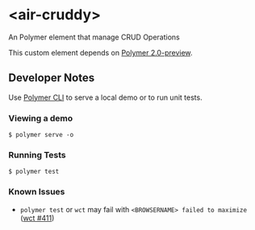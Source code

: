 # \<air-cruddy\>

An Polymer element that manage CRUD Operations

This custom element depends on [Polymer 2.0-preview](https://github.com/polymer/polymer/tree/2.0-preview).

## Developer Notes

Use [Polymer CLI](https://www.npmjs.com/package/polymer-cli) to serve a local demo or to run unit tests.

### Viewing a demo

```
$ polymer serve -o
```

### Running Tests

```
$ polymer test
```

### Known Issues

 * `polymer test` or `wct` may fail with `<BROWSERNAME> failed to maximize` ([wct #411](https://github.com/Polymer/web-component-tester/issues/411))
